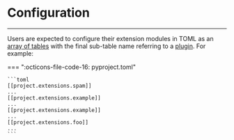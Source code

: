 # Configuration

-----

Users are expected to configure their extension modules in TOML as an [array of tables](https://toml.io/en/v1.0.0#array-of-tables) with the final sub-table name referring to a [plugin](builders.md#plugin-registration). For example:

=== ":octicons-file-code-16: pyproject.toml"

    ```toml
    [[project.extensions.spam]]
    ...
    [[project.extensions.example]]
    ...
    [[project.extensions.example]]
    ...
    [[project.extensions.foo]]
    ...
    ```
